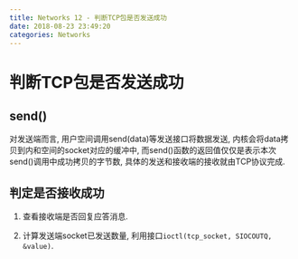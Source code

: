 ```yaml
---
title: Networks 12 - 判断TCP包是否发送成功
date: 2018-08-23 23:49:20
categories: Networks
---
```

# 判断TCP包是否发送成功

<!--more-->

## send()

对发送端而言, 用户空间调用send(data)等发送接口将数据发送, 内核会将data拷贝到内和空间的socket对应的缓冲中, 而send()函数的返回值仅仅是表示本次send()调用中成功拷贝的字节数, 具体的发送和接收端的接收就由TCP协议完成. 

## 判定是否接收成功

1. 查看接收端是否回复应答消息.

2. 计算发送端socket已发送数量, 利用接口`ioctl(tcp_socket, SIOCOUTQ, &value)`.